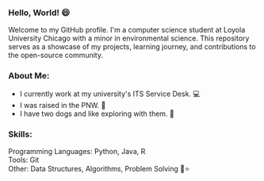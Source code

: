 ### Hello, World! 😄 
Welcome to my GitHub profile. I'm a computer science student at Loyola University Chicago with a minor in environmental science. This repository serves as a showcase of my projects, learning journey, and contributions to the open-source community.
### About Me:
* I currently work at my university's ITS Service Desk. 💻
* I was raised in the PNW. 🌲
* I have two dogs and like exploring with them. 🐶
### Skills: 
Programming Languages: Python, Java, R <br />
Tools: Git <br />
Other: Data Structures, Algorithms, Problem Solving
🚀⭐️
